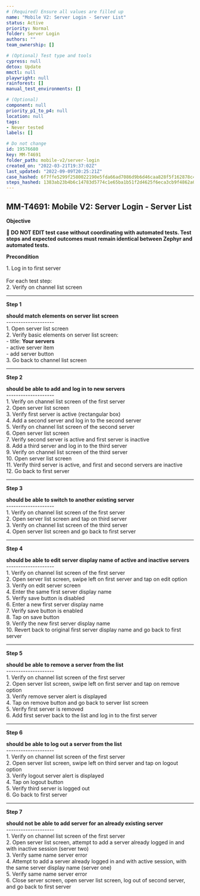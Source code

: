 ```yaml
---
# (Required) Ensure all values are filled up
name: "Mobile V2: Server Login - Server List"
status: Active
priority: Normal
folder: Server Login
authors: ""
team_ownership: []

# (Optional) Test type and tools
cypress: null
detox: Update
mmctl: null
playwright: null
rainforest: []
manual_test_environments: []

# (Optional)
component: null
priority_p1_to_p4: null
location: null
tags: 
- Never tested
labels: []

# Do not change
id: 19576680
key: MM-T4691
folder_path: mobile-v2/server-login
created_on: "2022-03-21T19:37:02Z"
last_updated: "2022-09-09T20:25:21Z"
case_hashed: 6f7ffe5299f2580022190e5fda66ad7086d9b6d46caa828f5f162878c4612322d95abf00b74d7c33440e0d68c482f6e1
steps_hashed: 1383ab23b4b6c14783d5774c1e65ba1b51f2d4625f6eca3cb9f4862a09005047d8acd39d92f47779944b4010b50afe91
---
```


## MM-T4691: Mobile V2: Server Login - Server List

**Objective**

**🛑 DO NOT EDIT test case without coordinating with automated tests. Test steps and expected outcomes must remain identical between Zephyr and automated tests.**

**Precondition**

1\. Log in to first server\
\
For each test step:\
2\. Verify on channel list screen

---

**Step 1**

**should match elements on server list screen**\
\--------------------\
1\. Open server list screen\
2\. Verify basic elements on server list screen:\
\- title: **Your servers**\
\- active server item\
\- add server button\
3\. Go back to channel list screen

---

**Step 2**

**should be able to add and log in to new servers**\
\--------------------\
1\. Verify on channel list screen of the first server\
2\. Open server list screen\
3\. Verify first server is active (rectangular box)\
4\. Add a second server and log in to the second server\
5\. Verify on channel list screen of the second server\
6\. Open server list screen\
7\. Verify second server is active and first server is inactive\
8\. Add a third server and log in to the third server\
9\. Verify on channel list screen of the third server\
10\. Open server list screen\
11\. Verify third server is active, and first and second servers are inactive\
12\. Go back to first server

---

**Step 3**

**should be able to switch to another existing server**\
\--------------------\
1\. Verify on channel list screen of the first server\
2\. Open server list screen and tap on third server\
3\. Verify on channel list screen of the third server\
4\. Open server list screen and go back to first server

---

**Step 4**

**should be able to edit server display name of active and inactive servers**\
\--------------------\
1\. Verify on channel list screen of the first server\
2\. Open server list screen, swipe left on first server and tap on edit option\
3\. Verify on edit server screen\
4\. Enter the same first server display name\
5\. Verify save button is disabled\
6\. Enter a new first server display name\
7\. Verify save button is enabled\
8\. Tap on save button\
9\. Verify the new first server display name\
10\. Revert back to original first server display name and go back to first server

---

**Step 5**

**should be able to remove a server from the list**\
\--------------------\
1\. Verify on channel list screen of the first server\
2\. Open server list screen, swipe left on first server and tap on remove option\
3\. Verify remove server alert is displayed\
4\. Tap on remove button and go back to server list screen\
5\. Verify first server is removed\
6\. Add first server back to the list and log in to the first server

---

**Step 6**

**should be able to log out a server from the list**\
\--------------------\
1\. Verify on channel list screen of the first server\
2\. Open server list screen, swipe left on third server and tap on logout option\
3\. Verify logout server alert is displayed\
4\. Tap on logout button\
5\. Verify third server is logged out\
6\. Go back to first server

---

**Step 7**

**should not be able to add server for an already existing server**\
\--------------------\
1\. Verify on channel list screen of the first server\
2\. Open server list screen, attempt to add a server already logged in and with inactive session (server two)\
3\. Verify same name server error\
4\. Attempt to add a server already logged in and with active session, with the same server display name (server one)\
5\. Verify same name server error\
6\. Close server screen, open server list screen, log out of second server, and go back to first server
